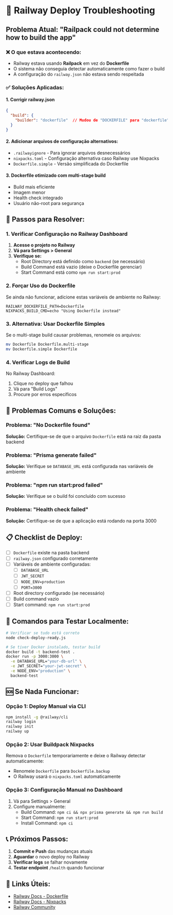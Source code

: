 # 🚨 Railway Deploy Troubleshooting

## Problema Atual: "Railpack could not determine how to build the app"

### ❌ O que estava acontecendo:
- Railway estava usando **Railpack** em vez do **Dockerfile**
- O sistema não conseguia detectar automaticamente como fazer o build
- A configuração do `railway.json` não estava sendo respeitada

### ✅ Soluções Aplicadas:

#### 1. Corrigir railway.json
```json
{
  "build": {
    "builder": "dockerfile"  // Mudou de "DOCKERFILE" para "dockerfile"
  }
}
```

#### 2. Adicionar arquivos de configuração alternativos:
- `.railwayignore` - Para ignorar arquivos desnecessários
- `nixpacks.toml` - Configuração alternativa caso Railway use Nixpacks
- `Dockerfile.simple` - Versão simplificada do Dockerfile

#### 3. Dockerfile otimizado com multi-stage build
- Build mais eficiente
- Imagem menor
- Health check integrado
- Usuário não-root para segurança

## 🔧 Passos para Resolver:

### 1. Verificar Configuração no Railway Dashboard

1. **Acesse o projeto no Railway**
2. **Vá para Settings > General**
3. **Verifique se:**
   - Root Directory está definido como `backend` (se necessário)
   - Build Command está vazio (deixe o Dockerfile gerenciar)
   - Start Command está como `npm run start:prod`

### 2. Forçar Uso do Dockerfile

Se ainda não funcionar, adicione estas variáveis de ambiente no Railway:

```env
RAILWAY_DOCKERFILE_PATH=Dockerfile
NIXPACKS_BUILD_CMD=echo "Using Dockerfile instead"
```

### 3. Alternativa: Usar Dockerfile Simples

Se o multi-stage build causar problemas, renomeie os arquivos:

```bash
mv Dockerfile Dockerfile.multi-stage
mv Dockerfile.simple Dockerfile
```

### 4. Verificar Logs de Build

No Railway Dashboard:
1. Clique no deploy que falhou
2. Vá para "Build Logs"
3. Procure por erros específicos

## 🐛 Problemas Comuns e Soluções:

### Problema: "No Dockerfile found"
**Solução:** Certifique-se de que o arquivo `Dockerfile` está na raiz da pasta backend

### Problema: "Prisma generate failed"
**Solução:** Verifique se `DATABASE_URL` está configurada nas variáveis de ambiente

### Problema: "npm run start:prod failed"
**Solução:** Verifique se o build foi concluído com sucesso

### Problema: "Health check failed"
**Solução:** Certifique-se de que a aplicação está rodando na porta 3000

## 📋 Checklist de Deploy:

- [ ] `Dockerfile` existe na pasta backend
- [ ] `railway.json` configurado corretamente
- [ ] Variáveis de ambiente configuradas:
  - [ ] `DATABASE_URL`
  - [ ] `JWT_SECRET`
  - [ ] `NODE_ENV=production`
  - [ ] `PORT=3000`
- [ ] Root directory configurado (se necessário)
- [ ] Build command vazio
- [ ] Start command: `npm run start:prod`

## 🔄 Comandos para Testar Localmente:

```bash
# Verificar se tudo está correto
node check-deploy-ready.js

# Se tiver Docker instalado, testar build
docker build -t backend-test .
docker run -p 3000:3000 \
  -e DATABASE_URL="your-db-url" \
  -e JWT_SECRET="your-jwt-secret" \
  -e NODE_ENV="production" \
  backend-test
```

## 🆘 Se Nada Funcionar:

### Opção 1: Deploy Manual via CLI
```bash
npm install -g @railway/cli
railway login
railway init
railway up
```

### Opção 2: Usar Buildpack Nixpacks
Remova o `Dockerfile` temporariamente e deixe o Railway detectar automaticamente:
- Renomeie `Dockerfile` para `Dockerfile.backup`
- O Railway usará o `nixpacks.toml` automaticamente

### Opção 3: Configuração Manual no Dashboard
1. Vá para Settings > General
2. Configure manualmente:
   - Build Command: `npm ci && npx prisma generate && npm run build`
   - Start Command: `npm run start:prod`
   - Install Command: `npm ci`

## 📞 Próximos Passos:

1. **Commit e Push** das mudanças atuais
2. **Aguardar** o novo deploy no Railway
3. **Verificar logs** se falhar novamente
4. **Testar endpoint** `/health` quando funcionar

## 🔗 Links Úteis:

- [Railway Docs - Dockerfile](https://docs.railway.app/deploy/dockerfiles)
- [Railway Docs - Nixpacks](https://docs.railway.app/deploy/builds)
- [Railway Community](https://discord.gg/railway)
